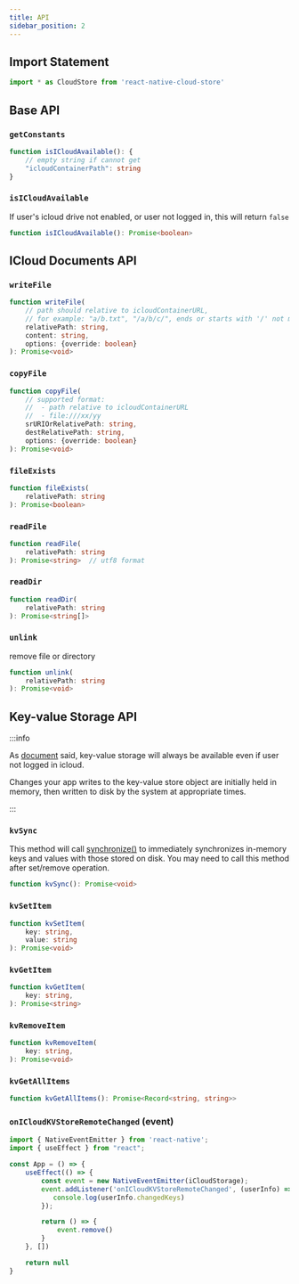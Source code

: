 ```yaml
---
title: API
sidebar_position: 2
---
```


## Import Statement
```ts
import * as CloudStore from 'react-native-cloud-store'
```

## Base API

### `getConstants`

```ts
function isICloudAvailable(): {
    // empty string if cannot get
    "icloudContainerPath": string
}
```

### `isICloudAvailable`
If user's icloud drive not enabled, or user not logged in, this will return `false`
```ts
function isICloudAvailable(): Promise<boolean>
```

## ICloud Documents API
### `writeFile`
```ts
function writeFile(
    // path should relative to icloudContainerURL,
    // for example: "a/b.txt", "/a/b/c/", ends or starts with '/' not matter
    relativePath: string,
    content: string,
    options: {override: boolean}
): Promise<void>
```

### `copyFile`
```ts
function copyFile(
    // supported format:
    //  - path relative to icloudContainerURL
    //  - file:///xx/yy
    srURIOrRelativePath: string,
    destRelativePath: string,
    options: {override: boolean}
): Promise<void>
```

### `fileExists`
```ts
function fileExists(
    relativePath: string
): Promise<boolean>
```

### `readFile`
```ts
function readFile(
    relativePath: string
): Promise<string>  // utf8 format
```

### `readDir`
```ts
function readDir(
    relativePath: string
): Promise<string[]>
```

### `unlink`
remove file or directory
```ts
function unlink(
    relativePath: string
): Promise<void>
```

## Key-value Storage API
:::info

As [document](https://developer.apple.com/documentation/foundation/nsubiquitouskeyvaluestore) said, key-value storage will always be available even if user not logged in icloud.

Changes your app writes to the key-value store object are initially held in memory, then written to disk by the system at appropriate times.

:::

### `kvSync`

This method will call [synchronize()](https://developer.apple.com/documentation/foundation/nsubiquitouskeyvaluestore/1415989-synchronize) to immediately synchronizes in-memory keys and values with those stored on disk. You may need to call this method after set/remove operation.

```ts
function kvSync(): Promise<void>
```

### `kvSetItem`
```ts
function kvSetItem(
    key: string,
    value: string
): Promise<void>
```


### `kvGetItem`
```ts
function kvGetItem(
    key: string,
): Promise<string>
```


### `kvRemoveItem`
```ts
function kvRemoveItem(
    key: string,
): Promise<void>
```


### `kvGetAllItems`
```ts
function kvGetAllItems(): Promise<Record<string, string>>
```


### `onICloudKVStoreRemoteChanged` (event)

```jsx
import { NativeEventEmitter } from 'react-native';
import { useEffect } from "react";

const App = () => {
    useEffect(() => {
        const event = new NativeEventEmitter(iCloudStorage);
        event.addListener('onICloudKVStoreRemoteChanged', (userInfo) => {
           console.log(userInfo.changedKeys)
        });

        return () => {
            event.remove()
        }
    }, [])

    return null
}
```
